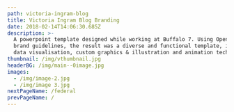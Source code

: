 ```yaml
---
path: victoria-ingram-blog
title: Victoria Ingram Blog Branding
date: 2018-02-14T14:06:30.685Z
description: >-
  A powerpoint template designed while working at Buffalo 7. Using OpenMarket’s
  brand guidelines, the result was a diverse and functional template, including
  data visualisation, custom graphics & illustration and animation techniques.
thumbnail: /img/vthumbnail.jpg
headerBG: /img/main--0image.jpg
images:
  - /img/image-2.jpg
  - /img/image 3.jpg
nextPageName: /federal
prevPageName: /
---
```



